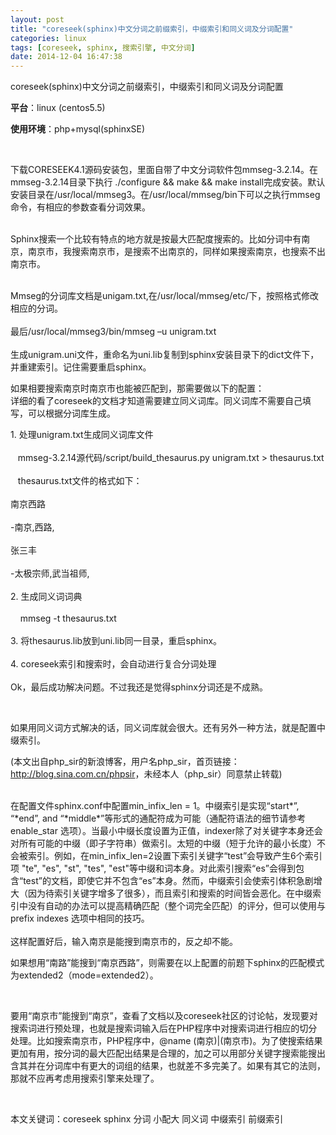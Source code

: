 ```yaml
---
layout: post
title: "coreseek(sphinx)中文分词之前缀索引，中缀索引和同义词及分词配置"
categories: linux
tags: [coreseek, sphinx, 搜索引擎, 中文分词]
date: 2014-12-04 16:47:38
---
```


<p>coreseek(sphinx)中文分词之前缀索引，中缀索引和同义词及分词配置<br></p>
<p><strong>平台</strong>：linux (centos5.5)</p>
<p><strong>使用环境</strong>：php+mysql(sphinxSE)</p>
<p>&nbsp;<wbr></p>
<p>下载CORESEEK4.1源码安装包，里面自带了中文分词软件包mmseg-3.2.14。在mmseg-3.2.14目录下执行
./configure &amp;&amp; make
&amp;&amp; make
install完成安装。默认安装目录在/usr/local/mmseg3。在/usr/local/mmseg/bin下可以之执行mmseg命令，有相应的参数查看分词效果。<br>

&nbsp;<wbr><br>
Sphinx搜索一个比较有特点的地方就是按最大匹配度搜索的。比如分词中有南京，南京市，我搜索南京市，是搜索不出南京的，同样如果搜索南京，也搜索不出南京市。&nbsp;<wbr><br>

&nbsp;<wbr><br>
Mmseg的分词库文档是unigam.txt,在/usr/local/mmseg/etc/下，按照格式修改相应的分词。<br>
&nbsp;<wbr><br>
最后/usr/local/mmseg3/bin/mmseg –u unigram.txt<br>
&nbsp;<wbr><br>
生成unigram.uni文件，重命名为uni.lib复制到sphinx安装目录下的dict文件下，并重建索引。记住需要重启sphinx。<br>
</p>
<p>如果相要搜索南京时南京市也能被匹配到，那需要做以下的配置：<br>
详细的看了coreseek的文档才知道需要建立同义词库。同义词库不需要自己填写，可以根据分词库生成。<br></p>
<p>1. 处理unigram.txt生成同义词库文件<br>
&nbsp;<wbr><br>
&nbsp;<wbr>&nbsp;<wbr>&nbsp;<wbr>
mmseg-3.2.14源代码/script/build_thesaurus.py unigram.txt
&gt; thesaurus.txt<br>
&nbsp;<wbr><br>
&nbsp;<wbr>&nbsp;<wbr>&nbsp;<wbr>
thesaurus.txt文件的格式如下：<br>
&nbsp;<wbr><br>
南京西路<br>
&nbsp;<wbr><br>
-南京,西路,<br>
&nbsp;<wbr><br>
张三丰<br>
&nbsp;<wbr><br>
-太极宗师,武当祖师,<br>
&nbsp;<wbr><br>
2. 生成同义词词典<br>
&nbsp;<wbr><br>
&nbsp;<wbr>&nbsp;<wbr>&nbsp;<wbr> mmseg -t
thesaurus.txt<br>
&nbsp;<wbr><br>
3. 将thesaurus.lib放到uni.lib同一目录，重启sphinx。<br>
&nbsp;<wbr><br>
4. coreseek索引和搜索时，会自动进行复合分词处理<br>
&nbsp;<wbr><br>
Ok，最后成功解决问题。不过我还是觉得sphinx分词还是不成熟。</p>
<p>&nbsp;<wbr></p>
<p>如果用同义词方式解决的话，同义词库就会很大。还有另外一种方法，就是配置中缀索引。<br></p>
<p>(本文出自php_sir的新浪博客，用户名php_sir，首页链接：<a href="http://blog.sina.com.cn/phpsir">http://blog.sina.com.cn/phpsir</a>，未经本人（php_sir）同意禁止转载)</p>
<p><br>
在配置文件sphinx.conf中配置min_infix_len = 1。中缀索引是实现“start*”, “*end”, and
“*middle*”等形式的通配符成为可能（通配符语法的细节请参考 enable_star
选项）。当最小中缀长度设置为正值，indexer除了对关键字本身还会对所有可能的中缀（即子字符串）做索引。太短的中缀（短于允许的最小长度）不会被索引。例如，在min_infix_len=2设置下索引关键字“test”会导致产生6个索引项
"te", "es", "st", "tes",
"est"等中缀和词本身。对此索引搜索“es”会得到包含“test”的文档，即使它并不包含“es”本身。然而，中缀索引会使索引体积急剧增大（因为待索引关键字增多了很多），而且索引和搜索的时间皆会恶化。在中缀索引中没有自动的办法可以提高精确匹配（整个词完全匹配）的评分，但可以使用与
prefix indexes 选项中相同的技巧。<br>
<br>
这样配置好后，输入南京是能搜到南京市的，反之却不能。</p>
<p>
如果想用“南路”能搜到“南京西路”，则需要在以上配置的前题下sphinx的匹配模式为extended2（mode=extended2）。</p>
<p>&nbsp;<wbr></p>
<p>
要用“南京市”能搜到“南京”，查看了文档以及coreseek社区的讨论帖，发现要对搜索词进行预处理，也就是搜索词输入后在PHP程序中对搜索词进行相应的切分处理。比如搜索南京市，PHP程序中，@name
(南京)|(南京市)。为了使搜索结果更加有用，按分词的最大匹配出结果是合理的，加之可以用部分关键字搜索能搜出含其并在分词库中有更大的词组的结果，也就差不多完美了。如果有其它的法则，那就不应再考虑用搜索引擎来处理了。</p>
<p>&nbsp;<wbr></p>
<p>本文关键词：coreseek sphinx 分词 小配大 同义词 中缀索引 前缀索引</p>
